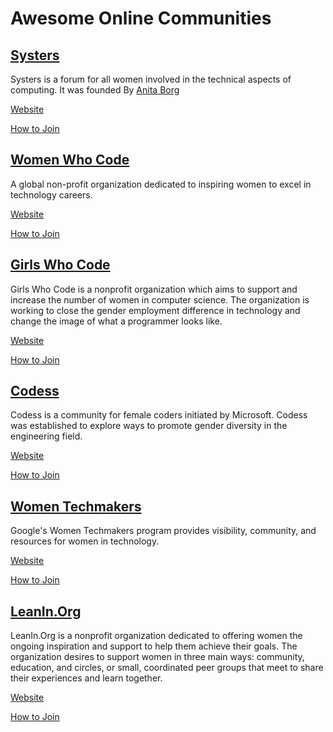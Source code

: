 # Awesome Online Communities

## [Systers](https://systers.org/)
Systers is a forum for all women involved in the technical aspects of computing. 
It was founded By [Anita Borg](https://anitaborg.org/about-us/about-anita-borg/)

[Website](https://systers.org/)

[How to Join](https://discord.com/invite/systers)

## [Women Who Code](https://www.womenwhocode.com/)
A global non-profit organization dedicated to inspiring women to excel in technology careers.

[Website](https://www.womenwhocode.com/)

[How to Join](https://membership.womenwhocode.com/email)

## [Girls Who Code](https://girlswhocode.com/)
Girls Who Code is a nonprofit organization which aims to support and increase the number of women in computer science. The organization is working to close the gender employment difference in technology and change the image of what a programmer looks like. 

[Website](https://girlswhocode.com/)

[How to Join](https://girlswhocode.com/volunteer/)

## [Codess](https://www.codess.net/)
Codess is a community for female coders initiated by Microsoft.  Codess was established to explore ways to promote gender diversity in the engineering field. 

[Website](https://www.codess.net/)

[How to Join](https://www.codess.net/get-connected/)

## [Women Techmakers](https://www.womentechmakers.com/)
Google's Women Techmakers program provides visibility, community, and resources for women in technology.

[Website](https://www.womentechmakers.com/)

[How to Join](https://www.womentechmakers.com/membership)

## [LeanIn.Org](https://leanin.org/)
LeanIn.Org is a nonprofit organization dedicated to offering women the ongoing inspiration and support to help them achieve their goals. The organization desires to support women in three main ways: community, education, and circles, or small, coordinated peer groups that meet to share their experiences and learn together.

[Website](https://leanin.org/)

[How to Join](https://leanin.org/circles?campaign=Nav18)
